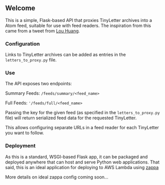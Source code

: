 ## Welcome

This is a simple, Flask-based API that proxies TinyLetter archives into a Atom
feed, suitable for use with feed readers. The inspiration from this came from a
tweet from [Lou Huang](https://github.com/louh).

### Configuration

Links to TinyLetter archives can be added as entries in the `letters_to_proxy.py`
file.

### Use

The API exposes two endpoints: 

Summary Feeds: `/feeds/summary/<feed_name>`

Full Feeds: `'/feeds/full/<feed_name>`

Passing the key for the given feed (as specified in the `letters_to_proxy.py` file) will 
return serialized feed data for the requested TinyLetter. 

This allows configuring separate URLs in a feed reader for each TinyLetter you want to follow.

### Deployment

As this is a standard, WSGI-based Flask app, it can be packaged and deployed anywhere that can
host and serve Python web applications. That said, this is an ideal application for deploying to AWS Lambda using
[zappa](https://github.com/Miserlou/Zappa)

More details on ideal zappa config coming soon...

 